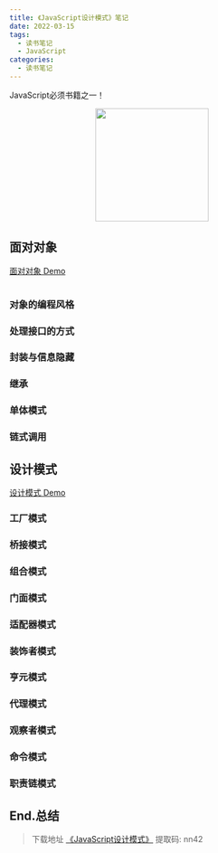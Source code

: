 ```yaml
---
title: 《JavaScript设计模式》笔记
date: 2022-03-15
tags: 
  - 读书笔记
  - JavaScript
categories: 
  - 读书笔记 
---
```


JavaScript必须书籍之一！

<!--more-->

<img src="/images/blog/JavaScript设计模式.png" style="width:200px;margin:0 auto;display:block;">

## 面对对象

[面对对象 Demo](https://ljw-bigtail.github.io/code_test/blog-code/js-object.html)

```javascript
```

### 对象的编程风格



### 处理接口的方式



### 封装与信息隐藏



### 继承



### 单体模式



### 链式调用



## 设计模式

[设计模式 Demo](https://ljw-bigtail.github.io/code_test/blog-code/js-model.html)

### 工厂模式


### 桥接模式


### 组合模式



### 门面模式



### 适配器模式



### 装饰者模式



### 亨元模式



### 代理模式



### 观察者模式



### 命令模式



### 职责链模式



## End.总结

> 下载地址 [《JavaScript设计模式》](https://pan.baidu.com/s/1Tm3d0OaZn8lecjRVyzMDeA) 提取码: nn42